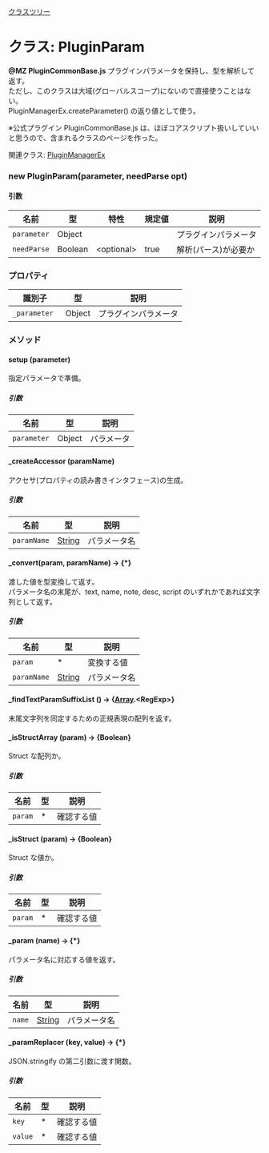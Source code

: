 [クラスツリー](index.md)

# クラス: PluginParam

**@MZ PluginCommonBase.js** プラグインパラメータを保持し、型を解析して返す。<br />
ただし、このクラスは大域(グローバルスコープ)にないので直接使うことはない。<br />
PluginManagerEx.createParameter() の返り値として使う。

※公式プラグイン PluginCommonBase.js は、ほぼコアスクリプト扱いしていいと思うので、含まれるクラスのページを作った。

関連クラス: [PluginManagerEx](PluginManagerEx.md)

### new PluginParam(parameter, needParse opt)
#### 引数

| 名前 | 型 | 特性 | 規定値 | 説明 |
| --- | --- | --- | --- | --- |
| `parameter` | Object | | | プラグインパラメータ |
| `needParse` | Boolean | &lt;optional&gt; | true | 解析(パース)が必要か |

### プロパティ

| 識別子 | 型 | 説明 |
| --- | --- | --- |
| `_parameter ` | Object | プラグインパラメータ |


### メソッド

#### setup (parameter)
指定パラメータで準備。

##### 引数

| 名前 | 型 | 説明 |
| --- | --- | --- |
| `parameter` | Object | パラメータ |


#### _createAccessor (paramName)
アクセサ(プロパティの読み書きインタフェース)の生成。

##### 引数

| 名前 | 型 | 説明 |
| --- | --- | --- |
| `paramName` | [String](String.md) | パラメータ名 |


#### _convert(param, paramName) → {*}
渡した値を型変換して返す。<br />
パラメータ名の末尾が、text, name, note, desc, script のいずれかであれば文字列として返す。

##### 引数

| 名前 | 型 | 説明 |
| --- | --- | --- |
| `param` | * | 変換する値 |
| `paramName` | [String](String.md) | パラメータ名 |


#### _findTextParamSuffixList () → {[Array](Array.md).&lt;RegExp&gt;}
末尾文字列を同定するための正規表現の配列を返す。


#### _isStructArray (param) → {Boolean}
Struct な配列か。

##### 引数

| 名前 | 型 | 説明 |
| --- | --- | --- |
| `param` | * | 確認する値 |


#### _isStruct (param) → {Boolean}
Struct な値か。

##### 引数

| 名前 | 型 | 説明 |
| --- | --- | --- |
| `param` | * | 確認する値 |


#### _param (name) → {*}
パラメータ名に対応する値を返す。

##### 引数

| 名前 | 型 | 説明 |
| --- | --- | --- |
| `name` | [String](String.md) | パラメータ名 |


#### _paramReplacer (key, value) → {*}
JSON.stringify の第二引数に渡す関数。

##### 引数

| 名前 | 型 | 説明 |
| --- | --- | --- |
| `key` | * | 確認する値 |
| `value` | * | 確認する値 |

